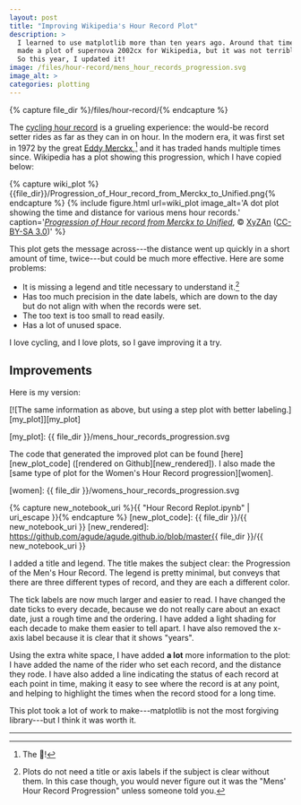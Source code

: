 ```yaml
---
layout: post
title: "Improving Wikipedia's Hour Record Plot"
description: >
  I learned to use matplotlib more than ten years ago. Around that time, I
  made a plot of supernova 2002cx for Wikipedia, but it was not terrible good.
  So this year, I updated it!
image: /files/hour-record/mens_hour_records_progression.svg
image_alt: >
categories: plotting
---
```


{% capture file_dir %}/files/hour-record/{% endcapture %}

The [cycling hour record][hour_record] is a grueling experience: the would-be
record setter rides as far as they can in on hour. In the modern era, it was
first set in 1972 by the great [Eddy Merckx][merckx],[^1] and it has traded
hands multiple times since. Wikipedia has a plot showing this progression,
which I have copied below:

[hour_record]: https://en.wikipedia.org/wiki/Hour_record
[merckx]: https://en.wikipedia.org/wiki/Eddy_Merckx

{% capture wiki_plot %}{{file_dir}}/Progression_of_Hour_record_from_Merckx_to_Unified.png{% endcapture %}
{% include figure.html
  url=wiki_plot
  image_alt='A dot plot showing the time and distance for various mens hour records.'
  caption='<a href="https://en.wikipedia.org/wiki/File:Progression_of_Hour_record_from_Merckx_to_Unified.png"><em>Progression
  of Hour record from Merckx to Unified</em></a>, © <a
  href="https://en.wikipedia.org/wiki/User:XyZAn">XyZAn</a> (<a
  href="https://creativecommons.org/licenses/by-sa/3.0/deed.en">CC-BY-SA
  3.0</a>)'
%}

This plot gets the message across---the distance went up quickly in a short
amount of time, twice---but could be much more effective. Here are some
problems:

- It is missing a legend and title necessary to understand it.[^2]
- Has too much precision in the date labels, which are down to the day but do
  not align with when the records were set.
- The too text is too small to read easily.
- Has a lot of unused space.

I love cycling, and I love plots, so I gave improving it a try.

## Improvements

Here is my version:

[![The same information as above, but using a step plot with better labeling.][my_plot]][my_plot]

[my_plot]: {{ file_dir }}/mens_hour_records_progression.svg

The code that generated the improved plot can be found [here][new_plot_code]
([rendered on Github][new_rendered]). I also made the [same type of plot for
the Women's Hour Record progression][women].

[women]: {{ file_dir }}/womens_hour_records_progression.svg

{% capture new_notebook_uri %}{{ "Hour Record Replot.ipynb" | uri_escape }}{% endcapture %}
[new_plot_code]: {{ file_dir }}/{{ new_notebook_uri }}
[new_rendered]: https://github.com/agude/agude.github.io/blob/master{{ file_dir }}/{{ new_notebook_uri }}

I added a title and legend. The title makes the subject clear: the Progression
of the Men's Hour Record. The legend is pretty minimal, but conveys that there
are three different types of record, and they are each a different color.

The tick labels are now much larger and easier to read. I have changed the
date ticks to every decade, because we do not really care about an exact date,
just a rough time and the ordering. I have added a light shading for each
decade to make them easier to tell apart. I have also removed the x-axis label
because it is clear that it shows "years".

Using the extra white space, I have added **a lot** more information to the
plot: I have added the name of the rider who set each record, and the distance
they rode. I have also added a line indicating the status of each record at
each point in time, making it easy to see where the record is at any point,
and helping to highlight the times when the record stood for a long time.

This plot took a lot of work to make---matplotlib is not the most forgiving
library---but I think it was worth it.

---
[^1]: The 🐐!
[^2]: Plots do not need a title or axis labels if the subject is clear without them. In this case though, you would never figure out it was the "Mens' Hour Record Progression" unless someone told you.

